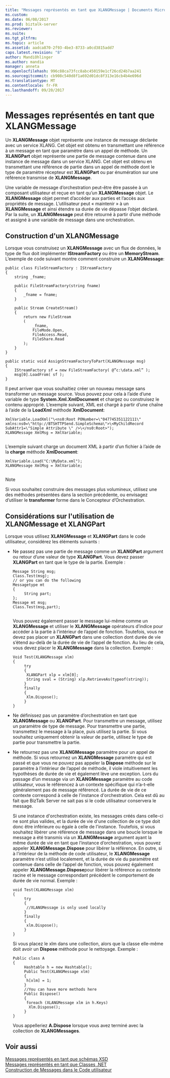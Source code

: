 ```yaml
---
title: "Messages représentés en tant que XLANGMessage | Documents Microsoft"
ms.custom: 
ms.date: 06/08/2017
ms.prod: biztalk-server
ms.reviewer: 
ms.suite: 
ms.tgt_pltfrm: 
ms.topic: article
ms.assetid: aadca870-2f93-4be3-8733-a0cd3815add7
caps.latest.revision: "8"
author: MandiOhlinger
ms.author: mandia
manager: anneta
ms.openlocfilehash: 996c88ca73fcc8abc450159e1cf26cd24b7aa241
ms.sourcegitcommit: cb908c540d8f1a692d01dc8f313e16cb4b4e696d
ms.translationtype: MT
ms.contentlocale: fr-FR
ms.lasthandoff: 09/20/2017
---
```

# <a name="messages-represented-as-xlangmessage"></a>Messages représentés en tant que XLANGMessage
Un **XLANGMessage** objet représente une instance de message déclarée avec un service XLANG. Cet objet est obtenu en transmettant une référence à un message en tant que paramètre dans un appel de méthode. Un **XLANGPart** objet représente une partie de message contenue dans une instance de message dans un service XLANG. Cet objet est obtenu en transmettant une référence de partie dans un appel de méthode dont le type de paramètre récepteur est **XLANGPart** ou par énumération sur une référence transmise de **XLANGMessage**.  
  
 Une variable de message d’orchestration peut-être être passée à un composant utilisateur et reçue en tant qu’un **XLANGMessage** objet. Le **XLANGMessage** objet permet d’accéder aux parties et l’accès aux propriétés de message. L’utilisateur peut « maintenir » à un **XLANGMessage** et ainsi étendre sa durée de vie dépasse l’objet déclaré. Par la suite, un **XLANGMessage** peut être retourné à partir d’une méthode et assigné à une variable de message dans une orchestration.  
  
## <a name="constructing-an-xlangmessage"></a>Construction d'un XLANGMessage  
 Lorsque vous construisez un **XLANGMessage** avec un flux de données, le type de flux doit implémenter **IStreamFactory** ou être un **MemoryStream**. L’exemple de code suivant montre comment construire un **XLANGMessage**:  
  
```  
public class FileStreamFactory : IStreamFactory  
{  
    string _fname;  
  
    public FileStreamFactory(string fname)  
    {  
        _fname = fname;  
    }  
  
    public Stream CreateStream()  
    {  
        return new FileStream  
        (  
            _fname,  
            FileMode.Open,  
            FileAccess.Read,  
            FileShare.Read  
        );  
    }  
}  
  
public static void AssignStreamFactoryToPart(XLANGMessage msg)  
{  
    IStreamFactory sf = new FileStreamFactory( @”c:\data.xml” );  
    msg[0].LoadFrom( sf );  
}  
```  
  
 Il peut arriver que vous souhaitiez créer un nouveau message sans transformer un message source. Vous pouvez pour cela à l’aide d’une variable de type **System.Xml.XmlDocument** et chargez ou construisez le contenu approprié. L’exemple suivant, XML est chargé à partir d’une chaîne à l’aide de la **LoadXml** méthode **XmlDocument**:  
  
```  
XmlVariable.LoadXml("\<ns0:Root PONumber=\"047745351122111\" xmlns:ns0=\"http://BTSHTTPSend.SimpleSchema\">\<MyChildRecord SubAttr1=\"Simple Attribute \" />\</ns0:Root>");  
XLANGMessage XmlMsg = XmlVariable;  
  
```  
  
 L’exemple suivant charge un document XML à partir d’un fichier à l’aide de la **charge** méthode **XmlDocument**:  
  
```  
XmlVariable.Load("C:\MyData.xml");  
XLANGMessage XmlMsg = XmlVariable;  
  
```  
  
> [!NOTE]
>  Si vous souhaitez construire des messages plus volumineux, utilisez une des méthodes présentées dans la section précédente, ou envisagez d’utiliser le **transformer** forme dans le Concepteur d’Orchestration.  
  
## <a name="considerations-when-using-xlangmessage-and-xlangpart"></a>Considérations sur l'utilisation de XLANGMessage et XLANGPart  
 Lorsque vous utilisez **XLANGMessage** et **XLANGPart** dans le code utilisateur, considérez les éléments suivants :  
  
-   Ne passez pas une partie de message comme un **XLANGPart** argument ou retour d’une valeur de type **XLANGPart**. Vous devez passer **XLANGPart** en tant que le type de la partie. Exemple :  
  
    ```  
    Message String msg;  
    Class.Test(msg);  
    // or you can do the following  
    Messagetype mt  
    {  
         String part;  
    };  
    Message mt msg;  
    Class.Test(msg,part);  
  
    ```  
  
     Vous pouvez également passer le message lui-même comme un **XLANGMessage** et utiliser le **XLANGMessage** opérateurs d’indice pour accéder à la partie à l’intérieur de l’appel de fonction. Toutefois, vous ne devez pas placer un **XLANGPart** dans une collection dont durée de vie s’étend au-delà de la durée de vie de l’appel de fonction. Au lieu de cela, vous devez placer le **XLANGMessage** dans la collection. Exemple :  
  
    ```  
    Void Test(XLANGMessage xlm)  
    {  
         try  
         {  
          XLANGPart xlp = xlm[0];  
          String sval = (String) xlp.RetrieveAs(typeof(string));  
         }  
         finally  
         {  
          Xlm.Dispose();  
         }  
    }  
    ```  
  
-   Ne définissez pas un paramètre d’orchestration en tant que **XLANGMessage** ou **XLANGPart**. Pour transmettre un message, utilisez un paramètre de type de message. Pour transmettre une partie, transmettez le message à la place, puis utilisez la partie. Si vous souhaitez uniquement obtenir la valeur de partie, utilisez le type de partie pour transmettre la partie.  
  
-   Ne retournez pas une **XLANGMessage** paramètre pour un appel de méthode. Si vous retournez un **XLANGMessage** paramètre qui est passé et que vous ne pouvez pas appeler la **Dispose** méthode sur le paramètre à l’intérieur de l’appel de méthode, il viole intuitivement les hypothèses de durée de vie et également lève une exception. Lors du passage d’un message via un **XLANGMessage** paramètre au code utilisateur, vous le référencez à un contexte spécifique qui n’a-t-elle généralement pas de message référencé. La durée de vie de ce contexte correspond à celle de l'instance d'orchestration. Cela est dû au fait que BizTalk Server ne sait pas si le code utilisateur conservera le message.  
  
     Si une instance d'orchestration existe, les messages créés dans celle-ci ne sont plus valides, et la durée de vie d'une collection de ce type doit donc être inférieure ou égale à celle de l'instance. Toutefois, si vous souhaitez libérer une référence de message dans une boucle lorsque le message a été transmis via un **XLANGMessage** argument ayant la même durée de vie en tant que l’instance d’orchestration, vous pouvez appeler  **XLANGMessage.Dispose** pour libérer la référence. En outre, si à l’intérieur de la méthode de code utilisateur, le **XLANGMessage** paramètre n’est utilisé localement, et la durée de vie du paramètre est contenue dans celle de l’appel de fonction, vous pouvez également appeler **XLANGMessage.Dispose**pour libérer la référence au contexte racine et le message correspondant précédent le comportement de durée de vie normal. Exemple :  
  
    ```  
    void Test(XLANGMessage xlm)  
    {  
         try  
         {  
          //XLANGMessage is only used locally  
         }  
         finally  
         {  
          xlm.Dispose();  
         }  
    }  
    ```  
  
     Si vous placez le xlm dans une collection, alors que la classe elle-même doit avoir un **Dispose** méthode pour le nettoyage. Exemple :  
  
    ```  
    Public class A  
    {  
         Hashtable h = new Hashtable();  
         Public Test(XLANGMessage xlm)  
         {  
          h[xlm] = 1;  
         }  
         //You can have more methods here  
         Public Dispose()  
         {  
          foreach (XLANGMessage xlm in h.Keys)  
           Xlm.Dispose();  
         }  
    }  
    ```  
  
     Vous appelleriez **A.Dispose** lorsque vous avez terminé avec la collection de **XLANGMessages**.  
  
## <a name="see-also"></a>Voir aussi  
 [Messages représentés en tant que schémas XSD](../core/messages-represented-as-xsd-schemas.md)   
 [Messages représentés en tant que Classes .NET](../core/messages-represented-as-net-classes.md)   
 [Construction de Messages dans le Code utilisateur](../core/constructing-messages-in-user-code.md)